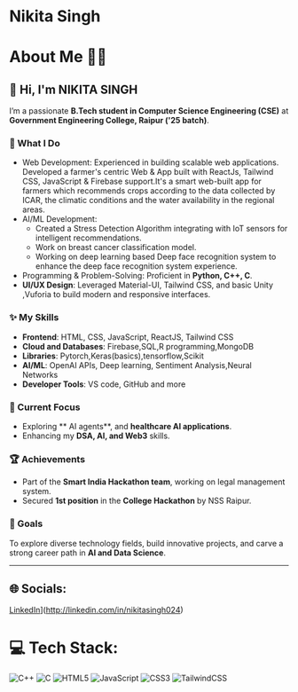 # Nikita Singh
 
# About Me 👨‍💻

## 👋 Hi, I'm NIKITA SINGH
I’m a passionate **B.Tech student in Computer Science Engineering (CSE)** at **Government Engineering College, Raipur ('25 batch)**.
### 🚀 What I Do  
- Web Development: Experienced in building scalable web applications.  
 Developed  a farmer's centric Web & App built with ReactJs, Tailwind CSS, JavaScript & Firebase support.It's a smart web-built app for farmers which recommends crops according to the data
collected by ICAR, the climatic conditions and the water availability in the regional areas.  
- AI/ML Development:  
  - Created a Stress Detection Algorithm integrating  with IoT sensors for intelligent recommendations.  
  - Work on breast cancer classification model.  
  - Working on deep learning based Deep face recognition system to enhance the deep face recognition system experience.  
- Programming & Problem-Solving: Proficient in **Python, C++, C**.  
- **UI/UX Design**: Leveraged Material-UI, Tailwind CSS, and basic Unity ,Vuforia to build modern and responsive interfaces.  

### ✨ My Skills  
- **Frontend**: HTML, CSS, JavaScript, ReactJS, Tailwind CSS  
- **Cloud and Databases**: Firebase,SQL,R programming,MongoDB
- **Libraries**:  Pytorch,Keras(basics),tensorflow,Scikit
- **AI/ML**: OpenAI APIs, Deep learning, Sentiment Analysis,Neural Networks 
- **Developer Tools**: VS code, GitHub and more  

### 🎯 Current Focus  
- Exploring ** AI agents**, and **healthcare AI applications**.  
- Enhancing my **DSA, AI, and Web3** skills.  
  

### 🏆 Achievements  
- Part of the **Smart India Hackathon team**, working on legal  management system.  
 - Secured **1st position** in the **College Hackathon** by NSS Raipur.  

 

### 📌 Goals  
To explore diverse technology fields, build innovative projects, and carve a strong career path in **AI and Data Science**.  

---

## 🌐 Socials:
 [LinkedIn](https://img.shields.io/badge/LinkedIn-%230077B5.svg?logo=linkedin&logoColor=white)](http://linkedin.com/in/nikitasingh024) 

# 💻 Tech Stack:
![C++](https://img.shields.io/badge/c++-%2300599C.svg?style=for-the-badge&logo=c%2B%2B&logoColor=white) 
![C](https://img.shields.io/badge/c-%2300599C.svg?style=for-the-badge&logo=c&logoColor=white) 
![HTML5](https://img.shields.io/badge/html5-%23E34F26.svg?style=for-the-badge&logo=html5&logoColor=white) 
![JavaScript](https://img.shields.io/badge/javascript-%23323330.svg?style=for-the-badge&logo=javascript&logoColor=%23F7DF1E) 
![CSS3](https://img.shields.io/badge/css3-%231572B6.svg?style=for-the-badge&logo=css3&logoColor=white) 
![TailwindCSS](https://img.shields.io/badge/tailwindcss-%2338B2AC.svg?style=for-the-badge&logo=tailwind-css&logoColor=white) 






<!-- Proudly created with GPRM ( https://gprm.itsvg.in ) -->
